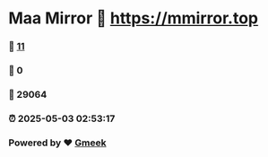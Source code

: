 # Maa Mirror :link: https://mmirror.top 
### :page_facing_up: [11](https://mmirror.top/tag.html) 
### :speech_balloon: 0 
### :hibiscus: 29064 
### :alarm_clock: 2025-05-03 02:53:17 
### Powered by :heart: [Gmeek](https://github.com/Meekdai/Gmeek)
